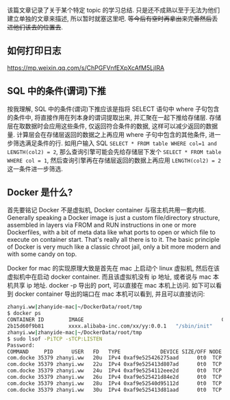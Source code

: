 该篇文章记录了关于某个特定 topic 的学习总结. 只是还不成熟以至于无法为他们建立单独的文章来描述, 所以暂时就塞这里吧. ~~等今后有空时再拿出来完善然后丢进他们该去的位置去~~.


## 如何打印日志

https://mp.weixin.qq.com/s/ChPGFVnfEXpXcAfM5LjlRA

## SQL 中的条件(谓词)下推

按我理解, SQL 中的条件(谓词)下推应该是指将 SELECT 语句中 where 子句包含的条件中, 将直接作用在列本身的谓词提取出来, 并汇聚在一起下推给存储层. 存储层在取数据时会应用这些条件, 仅返回符合条件的数据, 这样可以减少返回的数据量. 计算层会在存储层返回的数据之上再应用 where 子句中包含的其他条件, 进一步筛选满足条件的行. 如用户输入 SQL `SELECT * FROM table WHERE col=1 and LENGTH(col2) = 2`, 那么查询引擎可能会先给存储层下发个 `SELECT * FROM table WHERE col = 1`, 然后查询引擎再在存储层返回的数据上再应用 `LENGTH(col2) = 2` 这一条件进一步筛选.

## Docker 是什么?

首先要铭记 Docker 不是虚拟机, Docker container 与宿主机共用一套内核. Generally speaking a Docker image is just a custom file/directory structure, assembled in layers via FROM and RUN instructions in one or more Dockerfiles, with a bit of meta data like what ports to open or which file to execute on container start. That's really all there is to it. The basic principle of Docker is very much like a classic chroot jail, only a bit more modern and with some candy on top.

Docker for mac 的实现原理大致是首先在 mac 上启动个 linux 虚拟机, 然后在该虚拟机中在启动 docker container. 而且该虚拟机没有 ip 地址, 或者说与 mac 本机共享 ip 地址. docker -p 导出的 port, 可以直接在 mac 本机上访问. 如下可以看到 docker container 导出的端口在 mac 本机可以看到, 并且可以直接访问:

```bash
zhanyi.ww|zhanyide-mac|~/DockerData/root/tmp
$ docker ps
CONTAINER ID        IMAGE                                             COMMAND             CREATED             STATUS              PORTS                                                         NAMES
2b15d60f9b81        xxxx.alibaba-inc.com/xx/yy:0.0.1   "/sbin/init"        11 days ago         Up 5 days           0.0.0.0:22223-22227->22223-22227/tcp, 0.0.0.0:22222->22/tcp   dev
zhanyi.ww|zhanyide-mac|~/DockerData/root/tmp
$ sudo lsof -PiTCP -sTCP:LISTEN
Password:
COMMAND     PID      USER   FD   TYPE             DEVICE SIZE/OFF NODE NAME
com.docke 35379 zhanyi.ww   20u  IPv4 0xaf9e525426275aad      0t0  TCP *:22227 (LISTEN)
com.docke 35379 zhanyi.ww   22u  IPv4 0xaf9e525413d807ad      0t0  TCP *:22226 (LISTEN)
com.docke 35379 zhanyi.ww   24u  IPv4 0xaf9e5254112eee2d      0t0  TCP *:22225 (LISTEN)
com.docke 35379 zhanyi.ww   26u  IPv4 0xaf9e525421d84e2d      0t0  TCP *:22224 (LISTEN)
com.docke 35379 zhanyi.ww   28u  IPv4 0xaf9e52540d95112d      0t0  TCP *:22223 (LISTEN)
com.docke 35379 zhanyi.ww   30u  IPv4 0xaf9e525413d81aad      0t0  TCP *:22222 (LISTEN)
```

